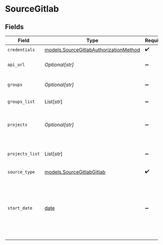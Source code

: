 # SourceGitlab


## Fields

| Field                                                                                                                                                                                                          | Type                                                                                                                                                                                                           | Required                                                                                                                                                                                                       | Description                                                                                                                                                                                                    | Example                                                                                                                                                                                                        |
| -------------------------------------------------------------------------------------------------------------------------------------------------------------------------------------------------------------- | -------------------------------------------------------------------------------------------------------------------------------------------------------------------------------------------------------------- | -------------------------------------------------------------------------------------------------------------------------------------------------------------------------------------------------------------- | -------------------------------------------------------------------------------------------------------------------------------------------------------------------------------------------------------------- | -------------------------------------------------------------------------------------------------------------------------------------------------------------------------------------------------------------- |
| `credentials`                                                                                                                                                                                                  | [models.SourceGitlabAuthorizationMethod](../models/sourcegitlabauthorizationmethod.md)                                                                                                                         | :heavy_check_mark:                                                                                                                                                                                             | N/A                                                                                                                                                                                                            |                                                                                                                                                                                                                |
| `api_url`                                                                                                                                                                                                      | *Optional[str]*                                                                                                                                                                                                | :heavy_minus_sign:                                                                                                                                                                                             | Please enter your basic URL from GitLab instance.                                                                                                                                                              | gitlab.com                                                                                                                                                                                                     |
| `groups`                                                                                                                                                                                                       | *Optional[str]*                                                                                                                                                                                                | :heavy_minus_sign:                                                                                                                                                                                             | [DEPRECATED] Space-delimited list of groups. e.g. airbyte.io.                                                                                                                                                  | airbyte.io                                                                                                                                                                                                     |
| `groups_list`                                                                                                                                                                                                  | List[*str*]                                                                                                                                                                                                    | :heavy_minus_sign:                                                                                                                                                                                             | List of groups. e.g. airbyte.io.                                                                                                                                                                               | airbyte.io                                                                                                                                                                                                     |
| `projects`                                                                                                                                                                                                     | *Optional[str]*                                                                                                                                                                                                | :heavy_minus_sign:                                                                                                                                                                                             | [DEPRECATED] Space-delimited list of projects. e.g. airbyte.io/documentation meltano/tap-gitlab.                                                                                                               | airbyte.io/documentation                                                                                                                                                                                       |
| `projects_list`                                                                                                                                                                                                | List[*str*]                                                                                                                                                                                                    | :heavy_minus_sign:                                                                                                                                                                                             | Space-delimited list of projects. e.g. airbyte.io/documentation meltano/tap-gitlab.                                                                                                                            | airbyte.io/documentation                                                                                                                                                                                       |
| `source_type`                                                                                                                                                                                                  | [models.SourceGitlabGitlab](../models/sourcegitlabgitlab.md)                                                                                                                                                   | :heavy_check_mark:                                                                                                                                                                                             | N/A                                                                                                                                                                                                            |                                                                                                                                                                                                                |
| `start_date`                                                                                                                                                                                                   | [date](https://docs.python.org/3/library/datetime.html#date-objects)                                                                                                                                           | :heavy_minus_sign:                                                                                                                                                                                             | The date from which you'd like to replicate data for GitLab API, in the format YYYY-MM-DDT00:00:00Z. Optional. If not set, all data will be replicated. All data generated after this date will be replicated. | 2021-03-01T00:00:00Z                                                                                                                                                                                           |